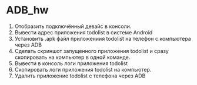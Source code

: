 # ADB_hw

1. Отобразить подключённый девайс в консоли.
2. Вывести адрес приложения todolist в системе Android
3. Установить .apk файл приложениия todolist на телефон с компьютера через  ADB
4. Сделать скриншот запущенного приложения todolist и сразу скопировать на компьютер в одной команде.
5. Вывести в консоль логи приложения todolist
6. Скопировать логи приложения todolist на компьютер.
7. Удалить приложение todolist с телефона через ADB

